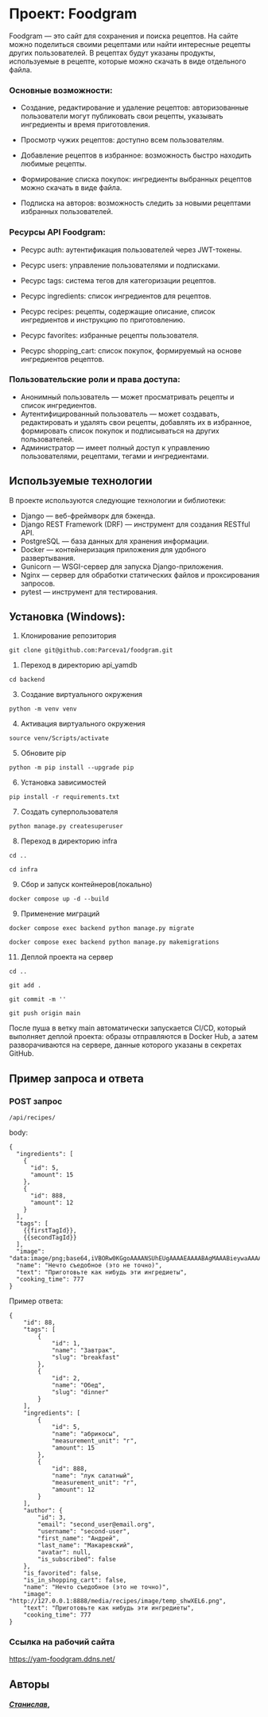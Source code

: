 #  Проект: Foodgram
Foodgram — это сайт для сохранения и поиска рецептов. На сайте можно поделиться своими рецептами или найти интересные рецепты других пользователей. В рецептах будут указаны продукты, используемые в рецепте, которые можно скачать в виде отдельного файла.

### Основные возможности:

- Создание, редактирование и удаление рецептов: авторизованные пользователи могут публиковать свои рецепты, указывать ингредиенты и время приготовления.

- Просмотр чужих рецептов: доступно всем пользователям.

- Добавление рецептов в избранное: возможность быстро находить любимые рецепты.

- Формирование списка покупок: ингредиенты выбранных рецептов можно скачать в виде файла.

- Подписка на авторов: возможность следить за новыми рецептами избранных пользователей.

### Ресурсы API Foodgram:
- Ресурс auth: аутентификация пользователей через JWT-токены.

- Ресурс users: управление пользователями и подписками.

- Ресурс tags: система тегов для категоризации рецептов.

- Ресурс ingredients: список ингредиентов для рецептов.

- Ресурс recipes: рецепты, содержащие описание, список ингредиентов и инструкцию по приготовлению.

- Ресурс favorites: избранные рецепты пользователя.

- Ресурс shopping_cart: список покупок, формируемый на основе ингредиентов рецептов.
  
### Пользовательские роли и права доступа:
- Анонимный пользователь — может просматривать рецепты и список ингредиентов.
- Аутентифицированный пользователь — может создавать, редактировать и удалять свои рецепты, добавлять их в избранное, формировать список покупок и подписываться на других пользователей.
- Администратор — имеет полный доступ к управлению пользователями, рецептами, тегами и ингредиентами.

## Используемые технологии

В проекте используются следующие технологии и библиотеки:

- Django — веб-фреймворк для бэкенда.
- Django REST Framework (DRF) — инструмент для создания RESTful API.
- PostgreSQL — база данных для хранения информации.
- Docker — контейнеризация приложения для удобного развертывания.
- Gunicorn — WSGI-сервер для запуска Django-приложения.
- Nginx — сервер для обработки статических файлов и проксирования запросов.
- pytest — инструмент для тестирования.

## Установка (Windows):

1. Клонирование репозитория

```
git clone git@github.com:Parceva1/foodgram.git
```

1. Переход в директорию api_yamdb

```
cd backend
```

3. Создание виртуального окружения

```
python -m venv venv
```

4. Активация виртуального окружения

```
source venv/Scripts/activate
```

5. Обновите pip

```
python -m pip install --upgrade pip
```

6. Установка зависимостей

```
pip install -r requirements.txt
```

7.  Создать суперпользователя

```
python manage.py createsuperuser
```

8. Переход в директорию infra

```
cd ..

cd infra
```
9. Сбор и запуск контейнеров(локально)
```
docker compose up -d --build
```

9. Применение миграций

```
docker compose exec backend python manage.py migrate

docker compose exec backend python manage.py makemigrations
```

11. Деплой проекта на сервер

```
cd ..

git add .

git commit -m ''

git push origin main
```
После пуша в ветку main автоматически запускается CI/CD, который выполняет деплой проекта: образы отправляются в Docker Hub, а затем разворачиваются на сервере, данные которого указаны в секретах GitHub.

## Пример запроса и ответа

### POST запрос
`/api/recipes/`

body:
```
{
  "ingredients": [
    {
      "id": 5,
      "amount": 15
    },
    {
      "id": 888,
      "amount": 12
    }
  ],
  "tags": [
    {{firstTagId}},
    {{secondTagId}}
  ],
  "image": "data:image/png;base64,iVBORw0KGgoAAAANSUhEUgAAAAEAAAABAgMAAABieywaAAAACVBMVEUAAAD///9fX1/S0ecCAAAACXBIWXMAAA7EAAAOxAGVKw4bAAAACklEQVQImWNoAAAAggCByxOyYQAAAABJRU5ErkJggg==",
  "name": "Нечто съедобное (это не точно)",
  "text": "Приготовьте как нибудь эти ингредиеты",
  "cooking_time": 777
}
```

Пример ответа:

```
{
    "id": 88,
    "tags": [
        {
            "id": 1,
            "name": "Завтрак",
            "slug": "breakfast"
        },
        {
            "id": 2,
            "name": "Обед",
            "slug": "dinner"
        }
    ],
    "ingredients": [
        {
            "id": 5,
            "name": "абрикосы",
            "measurement_unit": "г",
            "amount": 15
        },
        {
            "id": 888,
            "name": "лук салатный",
            "measurement_unit": "г",
            "amount": 12
        }
    ],
    "author": {
        "id": 3,
        "email": "second_user@email.org",
        "username": "second-user",
        "first_name": "Андрей",
        "last_name": "Макаревский",
        "avatar": null,
        "is_subscribed": false
    },
    "is_favorited": false,
    "is_in_shopping_cart": false,
    "name": "Нечто съедобное (это не точно)",
    "image": "http://127.0.0.1:8888/media/recipes/image/temp_shwXEL6.png",
    "text": "Приготовьте как нибудь эти ингредиеты",
    "cooking_time": 777
}
```
### Ссылка на рабочий сайта

https://yam-foodgram.ddns.net/

## Авторы
#### [_Станислав_](https://github.com/Parceva1),
